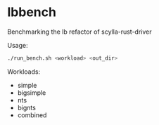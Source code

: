 # lbbench
Benchmarking the lb refactor of scylla-rust-driver

Usage:
```bash
./run_bench.sh <workload> <out_dir>
```

Workloads:
* simple
* bigsimple
* nts
* bignts
* combined

